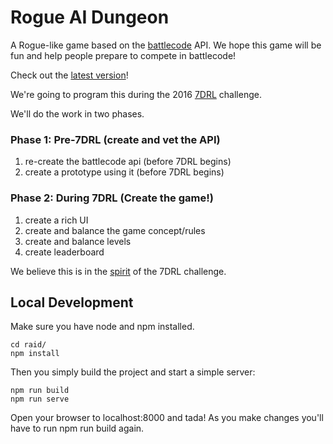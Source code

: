 # Rogue AI Dungeon

A Rogue-like game based on the [battlecode](http://battlecode.org) API. We hope this game will be fun and help people prepare to compete in battlecode!

Check out the [latest version](http://bovard.github.io/raid/)!

We're going to program this during the 2016 [7DRL](http://7drl.org/) challenge. 


We'll do the work in two phases.

### Phase 1: Pre-7DRL (create and vet the API)

1. re-create the battlecode api (before 7DRL begins)
2. create a prototype using it 	(before 7DRL begins)

### Phase 2: During 7DRL (Create the game!)

1. create a rich UI
2. create and balance the game concept/rules
3. create and balance levels
4. create leaderboard

We believe this is in the [spirit](http://forums.roguetemple.com/index.php?topic=4885.0) of the 7DRL challenge.


## Local Development

Make sure you have node and npm installed.

```
cd raid/
npm install
```

Then you simply build the project and start a simple server:
```
npm run build
npm run serve
```
Open your browser to localhost:8000 and tada! As you make changes you'll have to run npm run build again.
